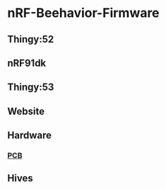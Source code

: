 # nRF-Beehavior-Firmware
## Thingy:52
## nRF91dk
## Thingy:53
## Website
## Hardware
### [PCB](hardware\PCB_Hardware\README.md)
## Hives
